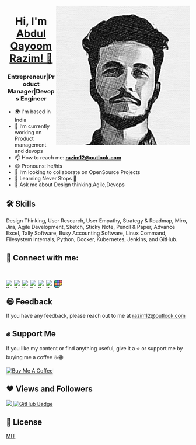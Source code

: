 <img src="https://github.com/Razim12/razim12/blob/main/Images/razim.png" align="right"/><h1 align="center">Hi, I'm <a href="https://www.linkedin.com/in/razimaq/" target="_blank"> Abdul Qayoom Razim! 👋 </a></h1>
<h3 align="center">Entrepreneur|Product Manager|Devops Engineer</h3>

- 🌍  I'm based in India
- 🔭 I’m currently working on Product management and devops
- 📫 How to reach me: **razim12@outlook.com**
- 😄 Pronouns: he/his
- 👯 I’m looking to collaborate on OpenSource Projects
- 🌱 Learning Never Stops 🚀
- 💬 Ask me about Design thinking,Agile,Devops

<!--
Comment
- 🤔 I’m looking for help with ...
- 💬 Ask me about ...
- ⚡ Fun fact: ...


| razim.com | &nbsp;
|:-:|:-:|
|<a href=""><img src="" alt="Screenshot of razim.com" width="400"></a><br />Find my Personal website here<br /><br /><a href="">**Visit**</a> |
-->

## 🛠 Skills

Design Thinking, User Research, User Empathy, Strategy & Roadmap, Miro, Jira, Agile Development, Sketch, Sticky Note, Pencil & 
Paper, Advance Excel, Tally Software, Busy Accounting Software, Linux Command, Filesystem Internals, Python, Docker, Kubernetes, 
Jenkins, and GitHub.

## 📌 Connect with me:

<br> 

<a href="https://discord.gg/XG8vasMJFv" target="_blank" rel="noreferrer"><img src="https://raw.githubusercontent.com/danielcranney/readme-generator/main/public/icons/socials/discord.svg" width="22px" height="22px" align="left" alt="Razim's Discord"/></a>

<a href="https://www.facebook.com/abdul.razeem/" target="_blank" rel="noreferrer"><img src="https://raw.githubusercontent.com/danielcranney/readme-generator/main/public/icons/socials/facebook.svg" width="22px" height="22px" align="left" alt="Razim's Facebook" /></a> 

<a href="https://github.com/Razim12" target="_blank" rel="noreferrer"><img src="https://raw.githubusercontent.com/danielcranney/readme-generator/main/public/icons/socials/github.svg" width="22px" height="22px" align="left" alt="Razim's Github" /></a> 

<a href="https://www.linkedin.com/in/razimaq/" target="_blank" rel="noreferrer"><img src="https://raw.githubusercontent.com/danielcranney/readme-generator/main/public/icons/socials/linkedin.svg" width="22px" height="22px" align="left" alt="Razim's Linkedin" /></a> 

<a href="https://twitter.com/Razim1424" target="_blank" rel="noreferrer"><img src="https://raw.githubusercontent.com/danielcranney/readme-generator/main/public/icons/socials/twitter.svg" width="22px" height="22px" align="left" alt="Razim's Twitter" /></a>

<a href="https://www.instagram.com/a_qr_12/" target="_blank" rel="noreferrer"><img src="https://img.icons8.com/fluent/48/000000/instagram-new.png" width="22px" height="22px" align="left" alt="Razim's Instagram" /></a>

<a href="https://www.polywork.com/razim" target="_blank" rel="noreferrer"><img src="https://github.com/Razim12/razim12/blob/main/Images/polywork-symbol-idryuycdc2.png" width="22px" height="22px" align="left" alt="Razim's Polywork" /></a>
</br>

## 😄 Feedback

If you have any feedback, please reach out to me at razim12@outlook.com

## ✊ Support Me

If you like my content or find anything useful, give it a :star: or support me by buying me a coffee :coffee::grinning:

<a href="https://www.buymeacoffee.com/anniedotexe" target="_blank"><img src="https://www.buymeacoffee.com/assets/img/custom_images/orange_img.png" alt="Buy Me A Coffee" style="height: 41px !important;width: 174px !important;box-shadow: 0px 3px 2px 0px rgba(190, 190, 190, 0.5) !important;-webkit-box-shadow: 0px 3px 2px 0px rgba(190, 190, 190, 0.5) !important;" ></a>

## ❤ Views and Followers

<a href="https://github.com/Meghna-DAS/github-profile-views-counter">
    <img src="https://komarev.com/ghpvc/?username=razim12">
</a>
<a href="https://github.com/razim12?tab=followers"><img src="https://img.shields.io/github/followers/razim12?label=Followers&style=social" alt="GitHub Badge"></a>

## 📄 License

[MIT](https://choosealicense.com/licenses/mit/)


